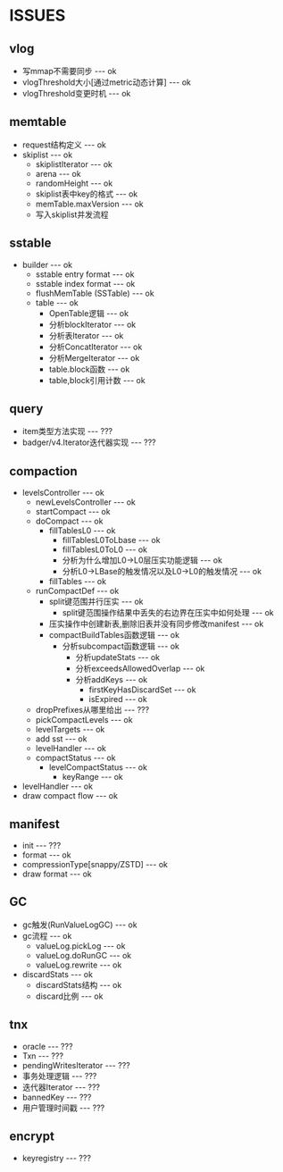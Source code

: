 # ISSUES

## vlog

- 写mmap不需要同步 --- ok
- vlogThreshold大小[通过metric动态计算] --- ok
- vlogThreshold变更时机 --- ok

## memtable

- request结构定义 --- ok
- skiplist --- ok
  - skiplistIterator --- ok
  - arena --- ok
  - randomHeight --- ok
  - skiplist表中key的格式 --- ok
  - memTable.maxVersion --- ok
  - 写入skiplist并发流程

## sstable

- builder --- ok
  - sstable entry format --- ok
  - sstable index format --- ok
  - flushMemTable (SSTable) --- ok
  - table --- ok
    - OpenTable逻辑 --- ok
    - 分析blockIterator --- ok
    - 分析表Iterator --- ok
    - 分析ConcatIterator --- ok
    - 分析MergeIterator --- ok
    - table.block函数 --- ok
    - table,block引用计数 --- ok

## query

- item类型方法实现 --- ???
- badger/v4.Iterator迭代器实现 --- ???

## compaction

- levelsController --- ok
  - newLevelsController --- ok
  - startCompact --- ok
  - doCompact --- ok
    - fillTablesL0 --- ok
      - fillTablesL0ToLbase --- ok
      - fillTablesL0ToL0 --- ok
      - 分析为什么增加L0->L0层压实功能逻辑 --- ok
      - 分析L0->LBase的触发情况以及L0->L0的触发情况 --- ok
    - fillTables --- ok
  - runCompactDef --- ok
    - split键范围并行压实 --- ok
      - split键范围操作结果中丢失的右边界在压实中如何处理 --- ok
    - 压实操作中创建新表,删除旧表并没有同步修改manifest --- ok
    - compactBuildTables函数逻辑 --- ok
      - 分析subcompact函数逻辑 --- ok
        - 分析updateStats --- ok
        - 分析exceedsAllowedOverlap --- ok
        - 分析addKeys --- ok
          - firstKeyHasDiscardSet --- ok
          - isExpired --- ok
   - dropPrefixes从哪里给出 --- ???
  - pickCompactLevels --- ok
  - levelTargets --- ok
  - add sst --- ok
  - levelHandler --- ok
  - compactStatus --- ok
    - levelCompactStatus --- ok
      - keyRange --- ok
- levelHandler --- ok
- draw compact flow --- ok

## manifest

- init --- ???
- format --- ok
- compressionType[snappy/ZSTD] --- ok
- draw format --- ok

## GC

- gc触发(RunValueLogGC) --- ok
- gc流程 --- ok
  - valueLog.pickLog --- ok
  - valueLog.doRunGC --- ok
  - valueLog.rewrite --- ok
- discardStats --- ok
  - discardStats结构 --- ok
  - discard比例 --- ok

## tnx

- oracle --- ???
- Txn --- ???
- pendingWritesIterator --- ???
- 事务处理逻辑 --- ???
- 迭代器Iterator --- ???
- bannedKey --- ???
- 用户管理时间戳 --- ???

## encrypt

- keyregistry --- ???
